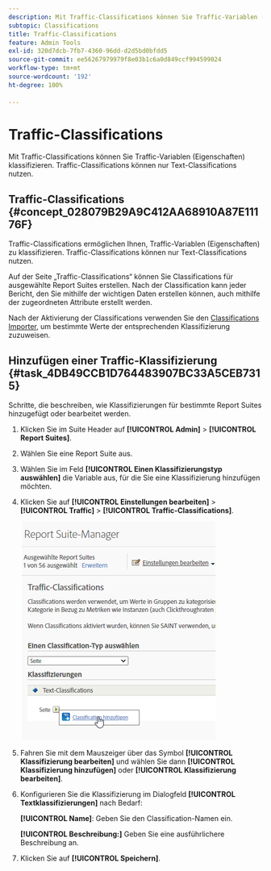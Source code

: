 ```yaml
---
description: Mit Traffic-Classifications können Sie Traffic-Variablen (Eigenschaften) klassifizieren. Traffic-Classifications können nur Text-Classifications nutzen.
subtopic: Classifications
title: Traffic-Classifications
feature: Admin Tools
exl-id: 320d7dcb-7fb7-4360-96dd-d2d5bd0bfdd5
source-git-commit: ee56267979979f8e03b1c6a0d849ccf994599024
workflow-type: tm+mt
source-wordcount: '192'
ht-degree: 100%

---
```


# Traffic-Classifications

Mit Traffic-Classifications können Sie Traffic-Variablen (Eigenschaften) klassifizieren. Traffic-Classifications können nur Text-Classifications nutzen.

## Traffic-Classifications {#concept_028079B29A9C412AA68910A87E11176F}

Traffic-Classifications ermöglichen Ihnen, Traffic-Variablen (Eigenschaften) zu klassifizieren. Traffic-Classifications können nur Text-Classifications nutzen.

Auf der Seite „Traffic-Classifications“ können Sie Classifications für ausgewählte Report Suites erstellen. Nach der Classification kann jeder Bericht, den Sie mithilfe der wichtigen Daten erstellen können, auch mithilfe der zugeordneten Attribute erstellt werden.

Nach der Aktivierung der Classifications verwenden Sie den [Classifications Importer](/help/components/classifications/importer/c-working-with-saint.md), um bestimmte Werte der entsprechenden Klassifizierung zuzuweisen.

## Hinzufügen einer Traffic-Klassifizierung {#task_4DB49CCB1D764483907BC33A5CEB7315}

<!-- 

t_classification_add_traffic.xml

 -->

Schritte, die beschreiben, wie Klassifizierungen für bestimmte Report Suites hinzugefügt oder bearbeitet werden.

1. Klicken Sie im Suite Header auf **[!UICONTROL Admin]** > **[!UICONTROL Report Suites]**. 
1. Wählen Sie eine Report Suite aus.
1. Wählen Sie im Feld **[!UICONTROL Einen Klassifizierungstyp auswählen]** die Variable aus, für die Sie eine Klassifizierung hinzufügen möchten.
1. Klicken Sie auf **[!UICONTROL Einstellungen bearbeiten]** > **[!UICONTROL Traffic]** > **[!UICONTROL Traffic-Classifications]**.

   ![Schritt-Info](../assets/traffic-classification.png)

1. Fahren Sie mit dem Mauszeiger über das Symbol **[!UICONTROL Klassifizierung bearbeiten]** und wählen Sie dann **[!UICONTROL Klassifizierung hinzufügen]** oder **[!UICONTROL Klassifizierung bearbeiten]**.
1. Konfigurieren Sie die Klassifizierung im Dialogfeld **[!UICONTROL Textklassifizierungen]** nach Bedarf:

   **[!UICONTROL Name]**: Geben Sie den Classification-Namen ein.

   **[!UICONTROL Beschreibung:]** Geben Sie eine ausführlichere Beschreibung an.
1. Klicken Sie auf **[!UICONTROL Speichern]**.
